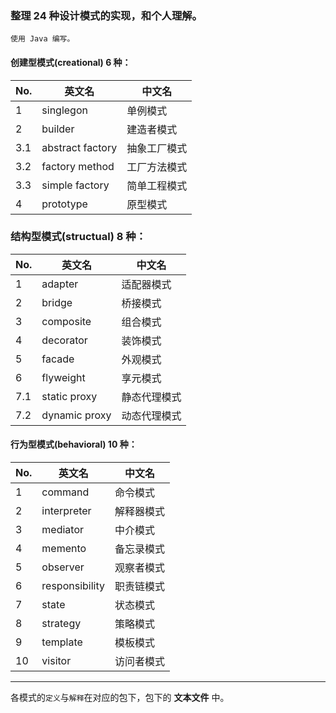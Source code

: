 ### 整理 24 种设计模式的实现，和个人理解。

```
使用 Java 编写。
```

#### 创建型模式(creational) 6 种：

| No. | 英文名              | 中文名    |
|-----|------------------|--------|
| 1   | singlegon        | 单例模式   |
| 2   | builder          | 建造者模式  |
| 3.1 | abstract factory | 抽象工厂模式 |
| 3.2 | factory method   | 工厂方法模式 |
| 3.3 | simple factory   | 简单工程模式 |
| 4   | prototype        | 原型模式   |


### 结构型模式(structual) 8 种：

| No. | 英文名           | 中文名    |
|-----|---------------|--------|
| 1   | adapter       | 适配器模式  |
| 2   | bridge        | 桥接模式   |
| 3   | composite     | 组合模式   |
| 4   | decorator     | 装饰模式   |
| 5   | facade        | 外观模式   |
| 6   | flyweight     | 享元模式   |
| 7.1 | static proxy  | 静态代理模式 |
| 7.2 | dynamic proxy | 动态代理模式 |

#### 行为型模式(behavioral) 10 种：

| No. | 英文名            | 中文名   |
|-----|----------------|-------|
| 1   | command        | 命令模式  |
| 2   | interpreter    | 解释器模式 |
| 3   | mediator       | 中介模式  |
| 4   | memento        | 备忘录模式 |
| 5   | observer       | 观察者模式 |
| 6   | responsibility | 职责链模式 |
| 7   | state          | 状态模式  |
| 8   | strategy       | 策略模式  |
| 9   | template       | 模板模式  |
| 10  | visitor        | 访问者模式 |

---
各模式的`定义`与`解释`在对应的包下，包下的 **文本文件** 中。
